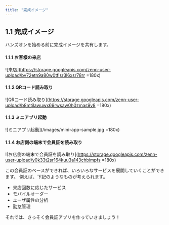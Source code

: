 ```yaml
---
title: "完成イメージ"
---
```

## 1.1 完成イメージ
ハンズオンを始める前に完成イメージを共有します。

#### 1.1.1 お客様の来店
![来店](https://storage.googleapis.com/zenn-user-upload/bv72etn9a80w0tfisr3l6xsr78rr =180x)
#### 1.1.2 QRコード読み取り
![QRコード読み取り](https://storage.googleapis.com/zenn-user-upload/b8mtilawuwx69rwsaw0h0zmas9v8 =180x)

#### 1.1.3 ミニアプリ起動
![ミニアプリ起動](/images/mini-app-sample.jpg =180x)

#### 1.1.4 お店側の端末で会員証を読み取り

![お店側の端末で会員証を読み取り](https://storage.googleapis.com/zenn-user-upload/y0k33t2sr164kuu3a143chbimpfs =180x)

この会員証のベースができれば、いろいろなサービスを展開していくことができます。
例えば、下記のようなものが考えられます。

* 来店回数に応じたサービス
* モバイルオーダー
* ユーザ属性の分析
* 勤怠管理

それでは、さっそく会員証アプリを作っていきましょう！